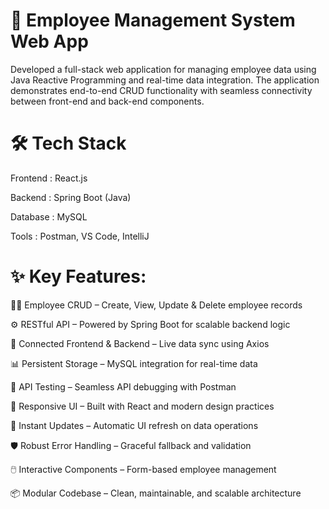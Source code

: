 # 🎯 Employee Management System Web App

Developed a full-stack web application for managing employee data using Java Reactive Programming and real-time data integration. The application demonstrates end-to-end CRUD functionality with seamless connectivity between front-end and back-end components.

# 🛠️ Tech Stack

Frontend : React.js

Backend  : Spring Boot (Java)

Database : MySQL

Tools    : Postman, VS Code, IntelliJ

# ✨ Key Features:

🧑‍💼 Employee CRUD – Create, View, Update & Delete employee records

⚙️ RESTful API   – Powered by Spring Boot for scalable backend logic

🔗 Connected Frontend & Backend – Live data sync using Axios

📊 Persistent Storage – MySQL integration for real-time data

🧪 API Testing   –   Seamless API debugging with Postman

📱 Responsive UI   – Built with React and modern design practices

🚀 Instant Updates – Automatic UI refresh on data operations

🛡️ Robust Error Handling – Graceful fallback and validation

🖱️ Interactive Components – Form-based employee management

📦 Modular Codebase – Clean, maintainable, and scalable architecture


